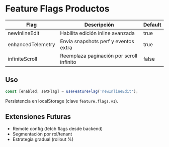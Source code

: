 # Feature Flags Productos

| Flag | Descripción | Default |
|------|-------------|---------|
| newInlineEdit | Habilita edición inline avanzada | true |
| enhancedTelemetry | Envia snapshots perf y eventos extra | true |
| infiniteScroll | Reemplaza paginación por scroll infinito | false |

## Uso
```javascript
const [enabled, setFlag] = useFeatureFlag('newInlineEdit');
```
Persistencia en localStorage (clave `feature.flags.v1`).

## Extensiones Futuras
- Remote config (fetch flags desde backend)
- Segmentación por rol/tenant
- Estrategia gradual (rollout %) 
